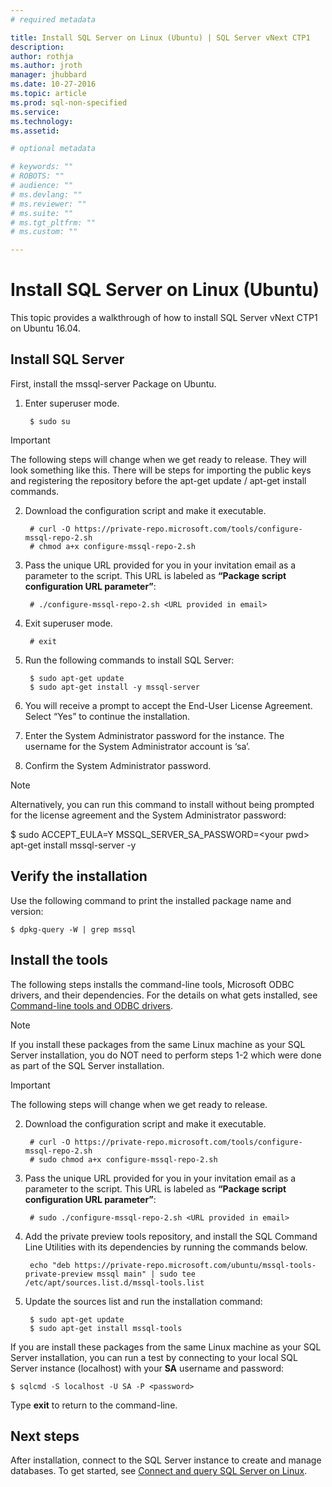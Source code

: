 ```yaml
---
# required metadata

title: Install SQL Server on Linux (Ubuntu) | SQL Server vNext CTP1
description: 
author: rothja 
ms.author: jroth 
manager: jhubbard
ms.date: 10-27-2016
ms.topic: article
ms.prod: sql-non-specified
ms.service: 
ms.technology: 
ms.assetid: 

# optional metadata

# keywords: ""
# ROBOTS: ""
# audience: ""
# ms.devlang: ""
# ms.reviewer: ""
# ms.suite: ""
# ms.tgt_pltfrm: ""
# ms.custom: ""

---
```

# Install SQL Server on Linux (Ubuntu)

This topic provides a walkthrough of how to install SQL Server vNext CTP1 on Ubuntu 16.04.

## Install SQL Server
First, install the mssql-server Package on Ubuntu.

1. Enter superuser mode.

        $ sudo su

> [!IMPORTANT]
> The following steps will change when we get ready to release. They will look something like this. There will be steps for importing the public keys and registering the repository before the apt-get update / apt-get install commands. 

2. Download the configuration script and make it executable.

        # curl -O https://private-repo.microsoft.com/tools/configure-mssql-repo-2.sh
        # chmod a+x configure-mssql-repo-2.sh

3. Pass the unique URL provided for you in your invitation email as a parameter to the script. This URL is labeled as **“Package script configuration URL parameter”**:

        # ./configure-mssql-repo-2.sh <URL provided in email>

4. Exit superuser mode.

        # exit

5. Run the following commands to install SQL Server:

        $ sudo apt-get update
        $ sudo apt-get install -y mssql-server

6. You will receive a prompt to accept the End-User License Agreement. Select “Yes” to continue the installation.

7. Enter the System Administrator password for the instance. The username for the System Administrator account is ‘sa’. 

8. Confirm the System Administrator password.

> [!NOTE]
> Alternatively, you can run this command to install without being prompted for the license agreement and the System Administrator password:
>
>    $ sudo ACCEPT_EULA=Y MSSQL_SERVER_SA_PASSWORD=\<your pwd\> apt-get install mssql-server -y

## Verify the installation
Use the following command to print the installed package name and version:

    $ dpkg-query -W | grep mssql

## Install the tools
The following steps installs the command-line tools, Microsoft ODBC drivers, and their dependencies. For the details on what gets installed, see [Command-line tools and ODBC drivers](sql-server-linux-setup.md#tools).

> [!NOTE]
> If you install these packages from the same Linux machine as your SQL Server installation, you do NOT need to perform steps 1-2 which were done as part of the SQL Server installation.

> [!IMPORTANT]
> The following steps will change when we get ready to release.

2. Download the configuration script and make it executable.

        # curl -O https://private-repo.microsoft.com/tools/configure-mssql-repo-2.sh
        # sudo chmod a+x configure-mssql-repo-2.sh

3. Pass the unique URL provided for you in your invitation email as a parameter to the script. This URL is labeled as **“Package script configuration URL parameter”**:

        # sudo ./configure-mssql-repo-2.sh <URL provided in email>

4. Add the private preview tools repository, and install the SQL Command Line Utilities with its dependencies by running the commands below.

        echo "deb https://private-repo.microsoft.com/ubuntu/mssql-tools-private-preview mssql main" | sudo tee /etc/apt/sources.list.d/mssql-tools.list 

5. Update the sources list and run the installation command:

        $ sudo apt-get update 
        $ sudo apt-get install mssql-tools

If you are install these packages from the same Linux machine as your SQL Server installation, you can run a test by connecting to your local SQL Server instance (localhost) with your **SA** username and password:

    $ sqlcmd -S localhost -U SA -P <password>

Type **exit** to return to the command-line.

## Next steps
After installation, connect to the SQL Server instance to create and manage databases. To get started, see [Connect and query SQL Server on Linux](sql-server-linux-connect-and-query.md).
